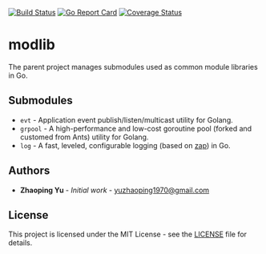 [![Build Status](https://travis-ci.org/chinmobi/modlib.svg?branch=main)](https://travis-ci.org/github/chinmobi/modlib)
[![Go Report Card](https://goreportcard.com/badge/github.com/chinmobi/modlib)](https://goreportcard.com/report/github.com/chinmobi/modlib)
[![Coverage Status](https://coveralls.io/repos/github/chinmobi/modlib/badge.svg?branch=main)](https://coveralls.io/github/chinmobi/modlib?branch=main)

# modlib

The parent project manages submodules used as common module libraries in Go.

## Submodules

* `evt` - Application event publish/listen/multicast utility for Golang.
* `grpool` - A high-performance and low-cost goroutine pool (forked and customed from Ants) utility for Golang.
* `log` - A fast, leveled, configurable logging (based on [zap](https://pkg.go.dev/go.uber.org/zap)) in Go.

## Authors

* **Zhaoping Yu** - *Initial work* - yuzhaoping1970@gmail.com

## License

This project is licensed under the MIT License - see the [LICENSE](LICENSE) file for details.
